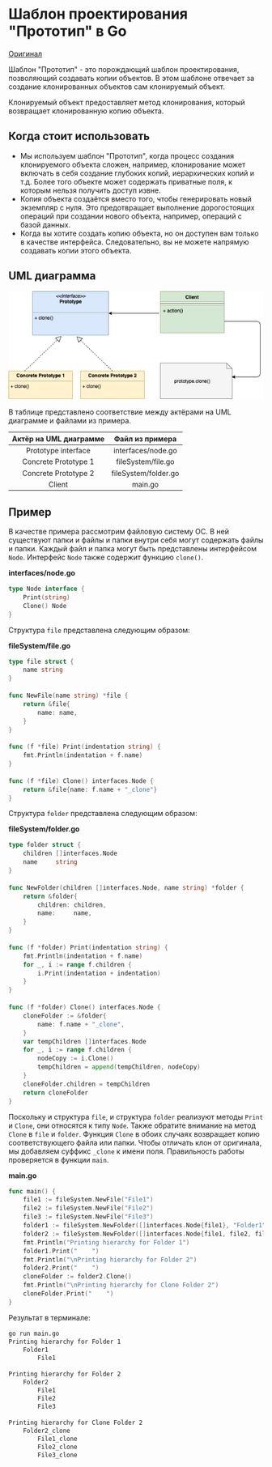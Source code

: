 # Шаблон проектирования "Прототип" в Go

[Оригинал](https://golangbyexample.com/prototype-pattern-go/)

Шаблон "Прототип" - это порождающий шаблон проектирования, позволяющий создавать
копии объектов. В этом шаблоне отвечает за создание клонированных объектов
сам клонируемый объект.

Клонируемый объект предоставляет метод клонирования, который возвращает 
клонированную копию объекта.

## Когда стоит использовать

* Мы используем шаблон "Прототип", когда процесс создания клонируемого объекта
  сложен, например, клонирование может включать в себя создание глубоких копий, 
  иерархических копий и т.д. Более того объекте может содержать приватные поля,
  к которым нельзя получить доступ извне.
* Копия объекта создаётся вместо того, чтобы генерировать новый экземпляр с нуля. 
  Это предотвращает выполнение дорогостоящих операций при создании нового объекта,
  например, операций с базой данных.
* Когда вы хотите создать копию объекта, но он доступен вам только в качестве 
  интерфейса. Следовательно, вы не можете напрямую создавать копии этого объекта.
  
## UML диаграмма

![UML](images/image1.jpg)

В таблице представлено соответствие между актёрами на UML диаграмме и файлами
из примера.

|  Актёр на UML диаграмме  | Файл из примера |
|:--------:|:-------:|
|  Prototype interface  |   interfaces/node.go  |
|  Concrete Prototype 1   |   fileSystem/file.go  |
| Concrete Prototype 2 | fileSystem/folder.go |
| Client   | main.go |

## Пример

В качестве примера рассмотрим файловую систему ОС. В ней существуют папки и 
файлы и папки внутри себя могут содержать файлы и папки. Каждый файл и папка
могут быть представлены интерфейсом `Node`. Интерфейс `Node` также содержит 
функцию `clone()`.

**interfaces/node.go**

```go
type Node interface {
    Print(string)
    Clone() Node
}
```

Структура `file` представлена следующим образом:

**fileSystem/file.go**

```go
type file struct {
    name string
}

func NewFile(name string) *file {
    return &file{
        name: name,
    }
}

func (f *file) Print(indentation string) {
    fmt.Println(indentation + f.name)
}

func (f *file) Clone() interfaces.Node {
    return &file{name: f.name + "_clone"}
}
```

Структура `folder` представлена следующим образом:

**fileSystem/folder.go**

```go
type folder struct {
    children []interfaces.Node
    name     string
}

func NewFolder(children []interfaces.Node, name string) *folder {
    return &folder{
        children: children,
        name:     name,
    }
}

func (f *folder) Print(indentation string) {
    fmt.Println(indentation + f.name)
    for _, i := range f.children {
        i.Print(indentation + indentation)
    }
}

func (f *folder) Clone() interfaces.Node {
    cloneFolder := &folder{
        name: f.name + "_clone",
    }
    var tempChildren []interfaces.Node
    for _, i := range f.children {
        nodeCopy := i.Clone()
        tempChildren = append(tempChildren, nodeCopy)
    }
    cloneFolder.children = tempChildren
    return cloneFolder
}
```

Поскольку и структура `file`, и структура `folder` реализуют методы `Print` 
и `Clone`, они относятся к типу `Node`. Также обратите внимание на метод
`Clone` в `file` и `folder`. Функция `Clone` в обоих случаях возвращает 
копию соответствующего файла или папки. Чтобы отличать клон от оригинала, мы
добавляем суффикс `_clone` к имени поля. Правильность работы проверяется в функции
`main`.

**main.go**

```go
func main() {
    file1 := fileSystem.NewFile("File1")
    file2 := fileSystem.NewFile("File2")
    file3 := fileSystem.NewFile("File3")
    folder1 := fileSystem.NewFolder([]interfaces.Node{file1}, "Folder1")
    folder2 := fileSystem.NewFolder([]interfaces.Node{file1, file2, file3}, "Folder2")
    fmt.Println("Printing hierarchy for Folder 1")
    folder1.Print("    ")
    fmt.Println("\nPrinting hierarchy for Folder 2")
    folder2.Print("    ")
    cloneFolder := folder2.Clone()
    fmt.Println("\nPrinting hierarchy for Clone Folder 2")
    cloneFolder.Print("    ")
}
```

Результат в терминале:

```shell
go run main.go
Printing hierarchy for Folder 1
    Folder1
        File1

Printing hierarchy for Folder 2
    Folder2
        File1
        File2
        File3

Printing hierarchy for Clone Folder 2
    Folder2_clone
        File1_clone
        File2_clone
        File3_clone
```
